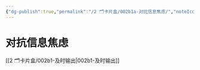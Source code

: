 ```yaml
---
{"dg-publish":true,"permalink":"/2 🗂️卡片盒/002b1a-对抗信息焦虑/","noteIcon":"1","created":"2024-09-22T22:33","updated":"2024-10-04T09:12"}
---
```


# 对抗信息焦虑

[[2 🗂️卡片盒/002b1-及时输出\|002b1-及时输出]]